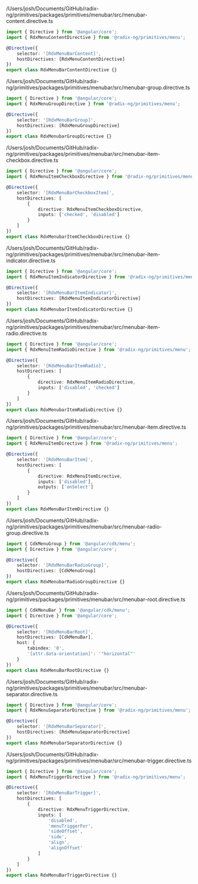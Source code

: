 /Users/josh/Documents/GitHub/radix-ng/primitives/packages/primitives/menubar/src/menubar-content.directive.ts
```typescript
import { Directive } from '@angular/core';
import { RdxMenuContentDirective } from '@radix-ng/primitives/menu';

@Directive({
    selector: '[RdxMenuBarContent]',
    hostDirectives: [RdxMenuContentDirective]
})
export class RdxMenuBarContentDirective {}

```
/Users/josh/Documents/GitHub/radix-ng/primitives/packages/primitives/menubar/src/menubar-group.directive.ts
```typescript
import { Directive } from '@angular/core';
import { RdxMenuGroupDirective } from '@radix-ng/primitives/menu';

@Directive({
    selector: '[RdxMenuBarGroup]',
    hostDirectives: [RdxMenuGroupDirective]
})
export class RdxMenubarGroupDirective {}

```
/Users/josh/Documents/GitHub/radix-ng/primitives/packages/primitives/menubar/src/menubar-item-checkbox.directive.ts
```typescript
import { Directive } from '@angular/core';
import { RdxMenuItemCheckboxDirective } from '@radix-ng/primitives/menu';

@Directive({
    selector: '[RdxMenuBarCheckboxItem]',
    hostDirectives: [
        {
            directive: RdxMenuItemCheckboxDirective,
            inputs: ['checked', 'disabled']
        }
    ]
})
export class RdxMenubarItemCheckboxDirective {}

```
/Users/josh/Documents/GitHub/radix-ng/primitives/packages/primitives/menubar/src/menubar-item-indicator.directive.ts
```typescript
import { Directive } from '@angular/core';
import { RdxMenuItemIndicatorDirective } from '@radix-ng/primitives/menu';

@Directive({
    selector: '[RdxMenuBarItemIndicator]',
    hostDirectives: [RdxMenuItemIndicatorDirective]
})
export class RdxMenubarItemIndicatorDirective {}

```
/Users/josh/Documents/GitHub/radix-ng/primitives/packages/primitives/menubar/src/menubar-item-radio.directive.ts
```typescript
import { Directive } from '@angular/core';
import { RdxMenuItemRadioDirective } from '@radix-ng/primitives/menu';

@Directive({
    selector: '[RdxMenuBarItemRadio]',
    hostDirectives: [
        {
            directive: RdxMenuItemRadioDirective,
            inputs: ['disabled', 'checked']
        }
    ]
})
export class RdxMenubarItemRadioDirective {}

```
/Users/josh/Documents/GitHub/radix-ng/primitives/packages/primitives/menubar/src/menubar-item.directive.ts
```typescript
import { Directive } from '@angular/core';
import { RdxMenuItemDirective } from '@radix-ng/primitives/menu';

@Directive({
    selector: '[RdxMenuBarItem]',
    hostDirectives: [
        {
            directive: RdxMenuItemDirective,
            inputs: ['disabled'],
            outputs: ['onSelect']
        }
    ]
})
export class RdxMenuBarItemDirective {}

```
/Users/josh/Documents/GitHub/radix-ng/primitives/packages/primitives/menubar/src/menubar-radio-group.directive.ts
```typescript
import { CdkMenuGroup } from '@angular/cdk/menu';
import { Directive } from '@angular/core';

@Directive({
    selector: '[RdxMenuBarRadioGroup]',
    hostDirectives: [CdkMenuGroup]
})
export class RdxMenubarRadioGroupDirective {}

```
/Users/josh/Documents/GitHub/radix-ng/primitives/packages/primitives/menubar/src/menubar-root.directive.ts
```typescript
import { CdkMenuBar } from '@angular/cdk/menu';
import { Directive } from '@angular/core';

@Directive({
    selector: '[RdxMenuBarRoot]',
    hostDirectives: [CdkMenuBar],
    host: {
        tabindex: '0',
        '[attr.data-orientation]': '"horizontal"'
    }
})
export class RdxMenuBarRootDirective {}

```
/Users/josh/Documents/GitHub/radix-ng/primitives/packages/primitives/menubar/src/menubar-separator.directive.ts
```typescript
import { Directive } from '@angular/core';
import { RdxMenuSeparatorDirective } from '@radix-ng/primitives/menu';

@Directive({
    selector: '[RdxMenuBarSeparator]',
    hostDirectives: [RdxMenuSeparatorDirective]
})
export class RdxMenubarSeparatorDirective {}

```
/Users/josh/Documents/GitHub/radix-ng/primitives/packages/primitives/menubar/src/menubar-trigger.directive.ts
```typescript
import { Directive } from '@angular/core';
import { RdxMenuTriggerDirective } from '@radix-ng/primitives/menu';

@Directive({
    selector: '[RdxMenuBarTrigger]',
    hostDirectives: [
        {
            directive: RdxMenuTriggerDirective,
            inputs: [
                'disabled',
                'menuTriggerFor',
                'sideOffset',
                'side',
                'align',
                'alignOffset'
            ]
        }
    ]
})
export class RdxMenuBarTriggerDirective {}

```

